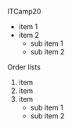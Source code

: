 ITCamp20

* item 1
* item 2 
  * sub item 1
  * sub item 2

Order lists

1. item
2. item
3. item
   * sub item 1 
   * sub item 2
